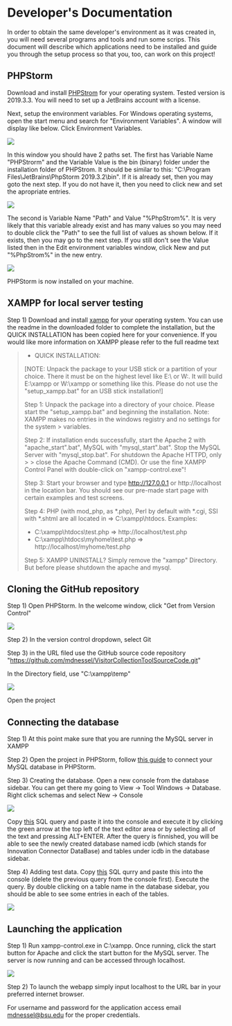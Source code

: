 # Developer's Documentation


In order to obtain the same developer's environment as it was created in, you will need several programs and tools and run some scrips. This document will describe which applications need to be installed and guide you through the setup process so that you, too, can work on this project!

## PHPStorm

Download and install [PHPStrom](https://www.jetbrains.com/phpstorm/download/#section=windows) for your operating system. Tested version is 2019.3.3. You will need to set up a JetBrains account with a license.

Next, setup the environment variables. For Windows operating systems, open the start menu and search for "Environment Variables". A window will display like below. Click Environment Variables.

![](https://github.com/IanShepard/VisitorCollectionTool/blob/master/Auxiliary%20Files/images/documentation/developer_documentation_1.png)

In this window you should have 2 paths set. The first has Variable Name "PHPStrorm" and the Variable Value is the bin (binary) folder under the installation folder of PHPStrom. It should be similar to this: "C:\Program Files\JetBrains\PhpStorm 2019.3.2\bin". If it is already set, then you may goto the next step. If you do not have it, then you need to click new and set the apropriate entries.

![](https://github.com/IanShepard/VisitorCollectionTool/blob/master/Auxiliary%20Files/images/documentation/developer_documentation_2.png)

The second is Variable Name "Path" and Value "%PhpStrom%". It is very likely that this variable already exist and has many values so you may need to double click the "Path" to see the full list of values as shown below. If it exists, then you may go to the next step. If you still don't see the Value listed then in the Edit environment variables window, click New and put "%PhpStrom%" in the new entry.

![](https://github.com/IanShepard/VisitorCollectionTool/blob/master/Auxiliary%20Files/images/documentation/developer_documentation_3.png)

PHPStorm is now installed on your machine.

## XAMPP for local server testing

Step 1) Download and install [xampp](https://www.apachefriends.org/download.html) for your operating system. You can use the readme in the downloaded folder to complete the installation, but the QUICK INSTALLATION has been copied here for your convenience. If you would like more information on XAMPP please refer to the full readme text

> * QUICK INSTALLATION:
> 
> [NOTE: Unpack the package to your USB stick or a partition of your choice.
> There it must be on the highest level like E:\ or W:\. It will
> build E:\xampp or W:\xampp or something like this. Please do not use the "setup_xampp.bat" for an USB stick installation!]
> 
> Step 1: Unpack the package into a directory of your choice. Please start the
> "setup_xampp.bat" and beginning the installation. Note: XAMPP makes no entries in the windows registry and no settings for the system > variables.
> 
> Step 2: If installation ends successfully, start the Apache 2 with
> "apache_start".bat", MySQL with "mysql_start".bat". Stop the MySQL Server with "mysql_stop.bat". For shutdown the Apache HTTPD, only > > close the Apache Command (CMD). Or use the fine XAMPP Control Panel with double-click on "xampp-control.exe"!
> 
> Step 3: Start your browser and type http://127.0.0.1 or http://localhost in the location bar. You should see our pre-made
> start page with certain examples and test screens.
> 
> Step 4: PHP (with mod_php, as *.php), Perl by default with *.cgi, SSI with *.shtml are all located in => C:\xampp\htdocs\.
> Examples:
> - C:\xampp\htdocs\test.php => http://localhost/test.php
> - C:\xampp\htdocs\myhome\test.php => http://localhost/myhome/test.php
> 
> Step 5: XAMPP UNINSTALL? Simply remove the "xampp" Directory.
> But before please shutdown the apache and mysql.

## Cloning the GitHub repository

Step 1) Open PHPStorm. In the welcome window, click "Get from Version Control"

![](https://github.com/IanShepard/VisitorCollectionTool/blob/master/Auxiliary%20Files/images/documentation/developer_documentation_4.png)

Step 2) In the version control dropdown, select Git

Step 3) in the URL filed use the GitHub source code repository "https://github.com/mdnessel/VisitorCollectionToolSourceCode.git"

In the Directory field, use "C:\xampp\temp"

![](https://github.com/IanShepard/VisitorCollectionTool/blob/master/Auxiliary%20Files/images/documentation/developer_documentation_5.png)

Open the project

## Connecting the database

Step 1) At this point make sure that you are running the MySQL server in XAMPP

Step 2) Open the project in PHPStorm, follow [this guide](https://www.jetbrains.com/help/phpstorm/connecting-to-a-database.html#connect-to-mysql-database) to connect your MySQL database in PHPStorm.

Step 3) Creating the database. Open a new console from the database sidebar. You can get there my going to View -> Tool Windows -> Database. Right click schemas and select New -> Console

![](https://github.com/IanShepard/VisitorCollectionTool/blob/master/Auxiliary%20Files/images/documentation/developer_documentation_6.png)

Copy [this](https://github.com/IanShepard/VisitorCollectionTool/blob/master/Auxiliary%20Files/createDBTables.sql) SQL query and paste it into the console and execute it by clicking the green arrow at the top left of the text editor area or by selecting all of the text and pressing ALT+ENTER. After the query is finnished, you will be able to see the newly created database named icdb (which stands for Innovation Connector DataBase) and tables under icdb in the database sidebar.

Step 4) Adding test data. Copy [this](https://github.com/IanShepard/VisitorCollectionTool/blob/master/Auxiliary%20Files/sampleData.sql) SQL qurry and paste this into the console (delete the previous query from the console first). Execute the query. By double clicking on a table name in the database sidebar, you should be able to see some entries in each of the tables.

![](https://github.com/IanShepard/VisitorCollectionTool/blob/master/Auxiliary%20Files/images/documentation/developer_documentation_7.png)

## Launching the application

Step 1) Run xampp-control.exe in C:\xampp. Once running, click the start button for Apache and click the start button for the MySQL server. The server is now running and can be accessed through localhost.

![](https://github.com/IanShepard/VisitorCollectionTool/blob/master/Auxiliary%20Files/images/documentation/xampp_start.jpg)

Step 2) To launch the webapp simply input localhost to the URL bar in your preferred internet browser.

For username and password for the application access email mdnessel@bsu.edu for the proper credentials.
